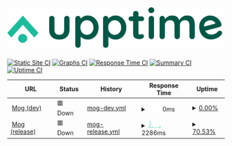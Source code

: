 # [![Upptime](./assets/logo.svg)](http://mog-status.elchronicle.io)

[![Static Site CI](https://github.com/cravemob/mog-status/workflows/Static%20Site%20CI/badge.svg)](https://github.com/cravemob/mog-status/actions?query=workflow%3A%22Static+Site+CI%22)
[![Graphs CI](https://github.com/cravemob/mog-status/workflows/Graphs%20CI/badge.svg)](https://github.com/cravemob/mog-status/actions?query=workflow%3A%22Graphs+CI%22)
[![Response Time CI](https://github.com/cravemob/mog-status/workflows/Response%20Time%20CI/badge.svg)](https://github.com/cravemob/mog-status/actions?query=workflow%3A%22Response+Time+CI%22)
[![Summary CI](https://github.com/cravemob/mog-status/workflows/Summary%20CI/badge.svg)](https://github.com/cravemob/mog-status/actions?query=workflow%3A%22Summary+CI%22)
[![Uptime CI](https://github.com/cravemob/mog-status/workflows/Uptime%20CI/badge.svg)](https://github.com/cravemob/mog-status/actions?query=workflow%3A%22Uptime+CI%22)

<!--start: status pages-->
<!-- This summary is generated by Upptime (https://github.com/upptime/upptime) -->
<!-- Do not edit this manually, your changes will be overwritten -->
<!-- prettier-ignore -->
| URL | Status | History | Response Time | Uptime |
| --- | ------ | ------- | ------------- | ------ |
| <img alt="" src="https://favicons.githubusercontent.com/ec2-13-125-98-107.ap-northeast-2.compute.amazonaws.com" height="13"> [Mog (dev)](http://ec2-13-125-98-107.ap-northeast-2.compute.amazonaws.com:30000) | 🟥 Down | [mog-dev.yml](https://github.com/Cravemob/mog-status/commits/HEAD/history/mog-dev.yml) | <details><summary><img alt="Response time graph" src="./graphs/mog-dev/response-time-week.png" height="20"> 0ms</summary><br><a href="https://mog-status.elchronicle.io/history/mog-dev"><img alt="Response time 1149" src="https://img.shields.io/endpoint?url=https%3A%2F%2Fraw.githubusercontent.com%2FCravemob%2Fmog-status%2FHEAD%2Fapi%2Fmog-dev%2Fresponse-time.json"></a><br><a href="https://mog-status.elchronicle.io/history/mog-dev"><img alt="24-hour response time 0" src="https://img.shields.io/endpoint?url=https%3A%2F%2Fraw.githubusercontent.com%2FCravemob%2Fmog-status%2FHEAD%2Fapi%2Fmog-dev%2Fresponse-time-day.json"></a><br><a href="https://mog-status.elchronicle.io/history/mog-dev"><img alt="7-day response time 0" src="https://img.shields.io/endpoint?url=https%3A%2F%2Fraw.githubusercontent.com%2FCravemob%2Fmog-status%2FHEAD%2Fapi%2Fmog-dev%2Fresponse-time-week.json"></a><br><a href="https://mog-status.elchronicle.io/history/mog-dev"><img alt="30-day response time 1363" src="https://img.shields.io/endpoint?url=https%3A%2F%2Fraw.githubusercontent.com%2FCravemob%2Fmog-status%2FHEAD%2Fapi%2Fmog-dev%2Fresponse-time-month.json"></a><br><a href="https://mog-status.elchronicle.io/history/mog-dev"><img alt="1-year response time 1149" src="https://img.shields.io/endpoint?url=https%3A%2F%2Fraw.githubusercontent.com%2FCravemob%2Fmog-status%2FHEAD%2Fapi%2Fmog-dev%2Fresponse-time-year.json"></a></details> | <details><summary><a href="https://mog-status.elchronicle.io/history/mog-dev">0.00%</a></summary><a href="https://mog-status.elchronicle.io/history/mog-dev"><img alt="All-time uptime 91.26%" src="https://img.shields.io/endpoint?url=https%3A%2F%2Fraw.githubusercontent.com%2FCravemob%2Fmog-status%2FHEAD%2Fapi%2Fmog-dev%2Fuptime.json"></a><br><a href="https://mog-status.elchronicle.io/history/mog-dev"><img alt="24-hour uptime 0.00%" src="https://img.shields.io/endpoint?url=https%3A%2F%2Fraw.githubusercontent.com%2FCravemob%2Fmog-status%2FHEAD%2Fapi%2Fmog-dev%2Fuptime-day.json"></a><br><a href="https://mog-status.elchronicle.io/history/mog-dev"><img alt="7-day uptime 0.00%" src="https://img.shields.io/endpoint?url=https%3A%2F%2Fraw.githubusercontent.com%2FCravemob%2Fmog-status%2FHEAD%2Fapi%2Fmog-dev%2Fuptime-week.json"></a><br><a href="https://mog-status.elchronicle.io/history/mog-dev"><img alt="30-day uptime 75.50%" src="https://img.shields.io/endpoint?url=https%3A%2F%2Fraw.githubusercontent.com%2FCravemob%2Fmog-status%2FHEAD%2Fapi%2Fmog-dev%2Fuptime-month.json"></a><br><a href="https://mog-status.elchronicle.io/history/mog-dev"><img alt="1-year uptime 91.26%" src="https://img.shields.io/endpoint?url=https%3A%2F%2Fraw.githubusercontent.com%2FCravemob%2Fmog-status%2FHEAD%2Fapi%2Fmog-dev%2Fuptime-year.json"></a></details>
| <img alt="" src="https://favicons.githubusercontent.com/15.164.136.6" height="13"> [Mog (release)](http://15.164.136.6:30000) | 🟥 Down | [mog-release.yml](https://github.com/Cravemob/mog-status/commits/HEAD/history/mog-release.yml) | <details><summary><img alt="Response time graph" src="./graphs/mog-release/response-time-week.png" height="20"> 2286ms</summary><br><a href="https://mog-status.elchronicle.io/history/mog-release"><img alt="Response time 972" src="https://img.shields.io/endpoint?url=https%3A%2F%2Fraw.githubusercontent.com%2FCravemob%2Fmog-status%2FHEAD%2Fapi%2Fmog-release%2Fresponse-time.json"></a><br><a href="https://mog-status.elchronicle.io/history/mog-release"><img alt="24-hour response time 4543" src="https://img.shields.io/endpoint?url=https%3A%2F%2Fraw.githubusercontent.com%2FCravemob%2Fmog-status%2FHEAD%2Fapi%2Fmog-release%2Fresponse-time-day.json"></a><br><a href="https://mog-status.elchronicle.io/history/mog-release"><img alt="7-day response time 2286" src="https://img.shields.io/endpoint?url=https%3A%2F%2Fraw.githubusercontent.com%2FCravemob%2Fmog-status%2FHEAD%2Fapi%2Fmog-release%2Fresponse-time-week.json"></a><br><a href="https://mog-status.elchronicle.io/history/mog-release"><img alt="30-day response time 1459" src="https://img.shields.io/endpoint?url=https%3A%2F%2Fraw.githubusercontent.com%2FCravemob%2Fmog-status%2FHEAD%2Fapi%2Fmog-release%2Fresponse-time-month.json"></a><br><a href="https://mog-status.elchronicle.io/history/mog-release"><img alt="1-year response time 972" src="https://img.shields.io/endpoint?url=https%3A%2F%2Fraw.githubusercontent.com%2FCravemob%2Fmog-status%2FHEAD%2Fapi%2Fmog-release%2Fresponse-time-year.json"></a></details> | <details><summary><a href="https://mog-status.elchronicle.io/history/mog-release">70.53%</a></summary><a href="https://mog-status.elchronicle.io/history/mog-release"><img alt="All-time uptime 96.19%" src="https://img.shields.io/endpoint?url=https%3A%2F%2Fraw.githubusercontent.com%2FCravemob%2Fmog-status%2FHEAD%2Fapi%2Fmog-release%2Fuptime.json"></a><br><a href="https://mog-status.elchronicle.io/history/mog-release"><img alt="24-hour uptime 89.53%" src="https://img.shields.io/endpoint?url=https%3A%2F%2Fraw.githubusercontent.com%2FCravemob%2Fmog-status%2FHEAD%2Fapi%2Fmog-release%2Fuptime-day.json"></a><br><a href="https://mog-status.elchronicle.io/history/mog-release"><img alt="7-day uptime 70.53%" src="https://img.shields.io/endpoint?url=https%3A%2F%2Fraw.githubusercontent.com%2FCravemob%2Fmog-status%2FHEAD%2Fapi%2Fmog-release%2Fuptime-week.json"></a><br><a href="https://mog-status.elchronicle.io/history/mog-release"><img alt="30-day uptime 90.63%" src="https://img.shields.io/endpoint?url=https%3A%2F%2Fraw.githubusercontent.com%2FCravemob%2Fmog-status%2FHEAD%2Fapi%2Fmog-release%2Fuptime-month.json"></a><br><a href="https://mog-status.elchronicle.io/history/mog-release"><img alt="1-year uptime 96.19%" src="https://img.shields.io/endpoint?url=https%3A%2F%2Fraw.githubusercontent.com%2FCravemob%2Fmog-status%2FHEAD%2Fapi%2Fmog-release%2Fuptime-year.json"></a></details>

<!--end: status pages-->
